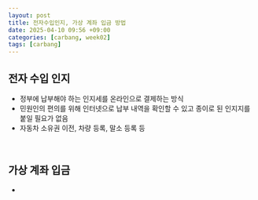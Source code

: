 ```yaml
---
layout: post
title: 전자수입인지, 가상 계좌 입금 방법
date: 2025-04-10 09:56 +09:00
categories: [carbang, week02]
tags: [carbang]
---
```


## 전자 수입 인지

- 정부에 납부해야 하는 인지세를 온라인으로 결제하는 방식
- 민원인의 편의를 위해 인터넷으로 납부 내역을 확인할 수 있고 종이로 된 인지지를 붙일 필요가 없음
- 자동차 소유권 이전, 차량 등록, 말소 등록 등 

<br>

## 가상 계좌 입금

-